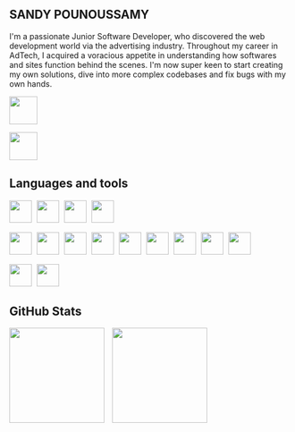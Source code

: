 ## SANDY POUNOUSSAMY

I'm a passionate Junior Software Developer, who discovered the web development world via the advertising industry. Throughout my career in AdTech, I acquired a voracious appetite in understanding how softwares and sites function behind the scenes. I'm now super keen to start creating my own solutions, dive into more complex codebases and fix bugs with my own hands.

<p float="left">
  <a href="https://www.linkedin.com/in/sandy-pounoussamy-69734269/" target="blank"><img src="https://github.com/sandyMax974/sandyMax974/blob/master/img/linkedin_logo.png" height="50" style="margin-right: 5px"/></a> 
</p>
<p float="left">
  <a href="https://github.com/sandyMax974/sandyMax974/blob/master/CV" target="blank"><img src="https://github.com/sandyMax974/sandyMax974/blob/master/img/github.png" height="50" style="margin-right: 5px"/></a> 
</p>

## Languages and tools

<p float="left">
  <img src="https://github.com/sandyMax974/sandyMax974/blob/master/img/HTML5_logo.png" height="40" style="margin-right: 5px"/> 
  <img src="https://github.com/sandyMax974/sandyMax974/blob/master/img/CSS_logo.png" height="40" style="margin-right: 5px"/> 
  <img src="https://github.com/sandyMax974/sandyMax974/blob/master/img/JavaScript_logo_1174949.png" height="40" style="margin-right: 5px"/> 
  <img src="https://github.com/sandyMax974/sandyMax974/blob/master/img/Ruby_logo.png" height="40" style="margin-right: 5px"/> 
</p>
<p float="left">
  <img src="https://github.com/sandyMax974/sandyMax974/blob/master/img/Git-Icon.png" height="40" style="margin-right: 5px"/> 
  <img src="https://github.com/sandyMax974/sandyMax974/blob/master/img/bootstrap.png" height="40" style="margin-right: 5px"/> 
  <img src="https://github.com/sandyMax974/sandyMax974/blob/master/img/semantic-ui.svg" height="40" style="margin-right: 5px"/> 
  <img src="https://github.com/sandyMax974/sandyMax974/blob/master/img/node-js.jpeg" height="40" style="margin-right: 5px"/> 
  <img src="https://github.com/sandyMax974/sandyMax974/blob/master/img/React.js_logo_1174949.png" height="40" style="margin-right: 5px"/> 
  <img src="https://github.com/sandyMax974/sandyMax974/blob/master/img/rails_logo.png" height="40" style="margin-right: 5px"/> 
  <img src="https://github.com/sandyMax974/sandyMax974/blob/master/img/express_logo.png" height="40" style="margin-right: 5px"/>
  <img src="https://github.com/sandyMax974/sandyMax974/blob/master/img/sinatra_logo.png" height="40" style="margin-right: 5px"/>
  <img src="https://github.com/sandyMax974/sandyMax974/blob/master/img/postgresql.png" height="40" style="margin-right: 5px"/>
<p float="left">
  <img src="https://github.com/sandyMax974/sandyMax974/blob/master/img/Logo_jasmine.png" height="40" style="margin-right: 5px"/>
  <img src="https://github.com/sandyMax974/sandyMax974/blob/master/img/rspec_logo.png" height="40" style="margin-right: 5px"/>
</p>

## GitHub Stats

<p float="left">
  <img src="https://github-readme-stats.vercel.app/api?username=sandyMax974&show_icons=true&theme=gruvbox" height="170" style="margin-right: 10px"/> 
  <img src="https://github-readme-stats.vercel.app/api/top-langs/?username=sandyMax974&layout=compact&theme=gruvbox" height="170"/>
</p>
